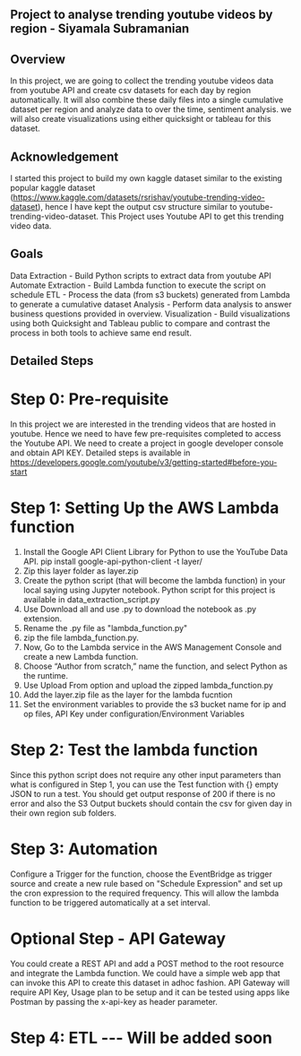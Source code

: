## Project to analyse trending youtube videos by region - Siyamala Subramanian

## Overview
In this project, we are going to collect the trending youtube videos data from youtube API and create csv datasets for each day by region automatically. It will also combine these daily files into a single cumulative dataset per region and analyze data to over the time, sentiment analysis. we will also create visualizations using either quicksight or tableau for this dataset.

## Acknowledgement
I started this project to build my own kaggle dataset similar to the existing popular kaggle dataset (https://www.kaggle.com/datasets/rsrishav/youtube-trending-video-dataset), hence I have kept the output csv structure similar to youtube-trending-video-dataset. This Project uses Youtube API to get this trending video data. 

## Goals
Data Extraction     - Build Python scripts to extract data from youtube API
Automate Extraction - Build Lambda function to execute the script on schedule
ETL                 - Process the data (from s3 buckets) generated from Lambda to generate a cumulative dataset
Analysis            - Perform data analysis to answer business questions provided in overview.
Visualization       - Build visualizations using both Quicksight and Tableau public to compare and contrast the process in both tools to achieve same end result.

## Detailed Steps
# Step 0: Pre-requisite
In this project we are interested in the trending videos that are hosted in youtube. Hence we need to have few pre-requisites completed to access the Youtube API. We need to create a project in google developer console and obtain API KEY. Detailed steps is available in https://developers.google.com/youtube/v3/getting-started#before-you-start

# Step 1: Setting Up the AWS Lambda function

1.  Install the Google API Client Library for Python to use the YouTube Data API.
    pip install google-api-python-client -t layer/
2.  Zip this layer folder as layer.zip
3.  Create the python script (that will become the lambda function) in your local saying using Jupyter notebook. 
    Python script for this project is available in data_extraction_script.py
4.  Use Download all and use .py to download the notebook as .py extension.
5.  Rename the .py file as "lambda_function.py"
6.  zip the file lambda_function.py.
7.  Now, Go to the Lambda service in the AWS Management Console and create a new Lambda function. 
8.  Choose “Author from scratch,” name the function, and select Python as the runtime.
9.  Use Upload From option and upload the zipped lambda_function.py 
10. Add the layer.zip file as the layer for the lambda fucntion
11. Set the environment variables to provide the s3 bucket name for ip and op files, API Key under configuration/Environment Variables

# Step 2: Test the lambda function
Since this python script does not require any other input parameters than what is configured in Step 1, you can use the Test function with {} empty JSON to run a test. You should get output response of 200 if there is no error and also the S3 Output buckets should contain the csv for given day in their own region sub folders.

# Step 3: Automation
Configure a Trigger for the function, choose the EventBridge as trigger source and create a new rule based on "Schedule Expression" and set up the cron expression to the required frequency. This will allow the lambda function to be triggered automatically at a set interval.

# Optional Step - API Gateway
You could create a REST API and add a POST method to the root resource and integrate the Lambda function. We could have a simple web app that can invoke this API to create this dataset in adhoc fashion. API Gateway will require API Key, Usage plan to be setup and it can be tested using apps like Postman by passing the x-api-key as header parameter.

# Step 4: ETL --- Will be added soon

